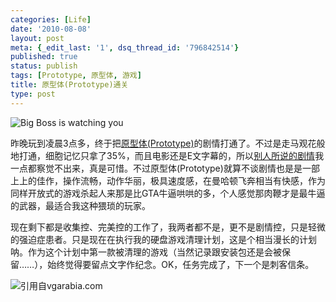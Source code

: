 ```yaml
---
categories: [Life]
date: '2010-08-08'
layout: post
meta: {_edit_last: '1', dsq_thread_id: '796842514'}
published: true
status: publish
tags: [Prototype, 原型体, 游戏]
title: 原型体(Prototype)通关
type: post
---
```

![](http://i563.photobucket.com/albums/ss74/naviichi/ad12.jpg "Big Boss is watching you")

昨晚玩到凌晨3点多，终于把[原型体(Prototype)](http://zh.wikipedia.org/zh-cn/%E8%99%90%E6%9D%80%E5%8E%9F%E5%BD%A2)的剧情打通了。不过是走马观花般地打通，细胞记忆只拿了35%，而且电影还是E文字幕的，所以[别人所说的剧情](http://game.ali213.net/thread-2757401-1-1.html "剧透警告")我一点都察觉不出来，真是可惜。不过原型体(Prototype)就算不谈剧情也是是一部上上的佳作，操作流畅，动作华丽，极具速度感，在曼哈顿飞奔相当有快感，作为同样开放式的游戏杀起人来那是比GTA牛逼哄哄的多，个人感觉那肉鞭才是最牛逼的武器，最适合我这种猥琐的玩家。

现在剩下都是收集控、完美控的工作了，我两者都不是，更不是剧情控，只是轻微的强迫症患者。只是现在在执行我的硬盘游戏清理计划，这是个相当漫长的计划呐。作为这个计划中第一款被清理的游戏（当然记录跟安装包还是会被保留……），始终觉得要留点文字作纪念。OK，任务完成了，下一个是刺客信条。

![](http://www.vgarabia.com/wp-content/uploads/2009/06/prototype_042508_7263.jpg "引用自vgarabia.com")
